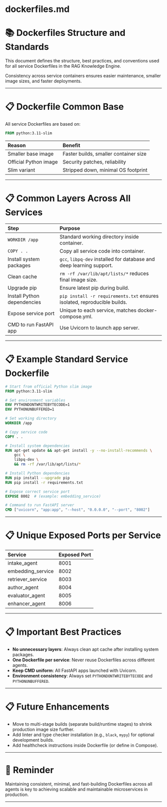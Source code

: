 # dockerfiles.md

# 📚 Dockerfiles Structure and Standards

This document defines the structure, best practices, and conventions used for all service Dockerfiles in the RAG Knowledge Engine.

Consistency across service containers ensures easier maintenance, smaller image sizes, and faster deployments.

---

# 📋 Dockerfile Common Base

All service Dockerfiles are based on:

```Dockerfile
FROM python:3.11-slim
```

| Reason | Benefit |
|:-------|:--------|
| Smaller base image | Faster builds, smaller container size |
| Official Python image | Security patches, reliability |
| Slim variant | Stripped down, minimal OS footprint |

---

# 📋 Common Layers Across All Services

| Step | Purpose |
|:-----|:--------|
| `WORKDIR /app` | Standard working directory inside container. |
| `COPY . .` | Copy all service code into container. |
| Install system packages | `gcc`, `libpq-dev` installed for database and deep learning support. |
| Clean cache | `rm -rf /var/lib/apt/lists/*` reduces final image size. |
| Upgrade pip | Ensure latest pip during build. |
| Install Python dependencies | `pip install -r requirements.txt` ensures isolated, reproducible builds. |
| Expose service port | Unique to each service, matches docker-compose.yml. |
| CMD to run FastAPI app | Use Uvicorn to launch app server. |

---

# 📋 Example Standard Service Dockerfile

```Dockerfile
# Start from official Python slim image
FROM python:3.11-slim

# Set environment variables
ENV PYTHONDONTWRITEBYTECODE=1
ENV PYTHONUNBUFFERED=1

# Set working directory
WORKDIR /app

# Copy service code
COPY . .

# Install system dependencies
RUN apt-get update && apt-get install -y --no-install-recommends \
    gcc \
    libpq-dev \
    && rm -rf /var/lib/apt/lists/*

# Install Python dependencies
RUN pip install --upgrade pip
RUN pip install -r requirements.txt

# Expose correct service port
EXPOSE 8002  # (example: embedding_service)

# Command to run FastAPI server
CMD ["uvicorn", "app:app", "--host", "0.0.0.0", "--port", "8002"]
```

---

# 📋 Unique Exposed Ports per Service

| Service | Exposed Port |
|:--------|:-------------|
| intake_agent | 8001 |
| embedding_service | 8002 |
| retriever_service | 8003 |
| author_agent | 8004 |
| evaluator_agent | 8005 |
| enhancer_agent | 8006 |

---

# 📋 Important Best Practices

- **No unnecessary layers**: Always clean apt cache after installing system packages.
- **One Dockerfile per service**: Never reuse Dockerfiles across different agents.
- **Keep CMD uniform**: All FastAPI apps launched with Uvicorn.
- **Environment consistency**: Always set `PYTHONDONTWRITEBYTECODE` and `PYTHONUNBUFFERED`.

---

# 📋 Future Enhancements

- Move to multi-stage builds (separate build/runtime stages) to shrink production image size further.
- Add linter and type checker installation (e.g., `black`, `mypy`) for optional development builds.
- Add healthcheck instructions inside Dockerfile (or define in Compose).

---

# 📢 Reminder

Maintaining consistent, minimal, and fast-building Dockerfiles across all agents is key to achieving scalable and maintainable microservices in production.

---

